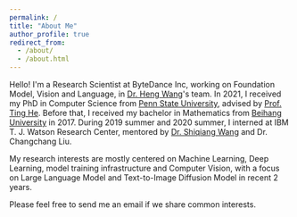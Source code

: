 ```yaml
---
permalink: /
title: "About Me"
author_profile: true
redirect_from: 
  - /about/
  - /about.html
---
```


Hello! I'm a Research Scientist at ByteDance Inc, working on Foundation Model, Vision and Language, in [Dr. Heng Wang](https://hengcv.github.io/)'s team. In 2021, I received my PhD in Computer Science from [Penn State University](https://www.eecs.psu.edu/departments/EECS-Departments-Computer-Science-Engineering3.aspx), advised by [Prof. Ting He](https://nsrg.cse.psu.edu/members/ting-he/). Before that, I received my bachelor in Mathematics from [Beihang University](https://www.buaa.edu.cn/) in 2017. During 2019 summer and 2020 summer, I interned at IBM T. J. Watson Research Center, mentored by [Dr. Shiqiang Wang](https://shiqiang.wang/) and Dr. Changchang Liu. 

My research interests are mostly centered on Machine Learning, Deep Learning, model training infrastructure and Computer Vision, with a focus on Large Language Model and Text-to-Image Diffusion Model in recent 2 years. 

Please feel free to send me an email if we share common interests. 